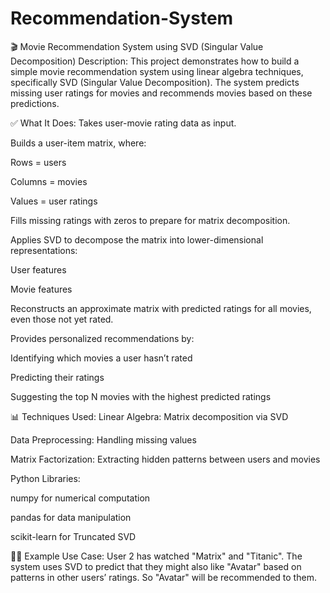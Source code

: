 # Recommendation-System

🎬 Movie Recommendation System using SVD (Singular Value Decomposition)
 Description:
This project demonstrates how to build a simple movie recommendation system using linear algebra techniques, specifically SVD (Singular Value Decomposition). The system predicts missing user ratings for movies and recommends movies based on these predictions.

✅ What It Does:
Takes user-movie rating data as input.

Builds a user-item matrix, where:

Rows = users

Columns = movies

Values = user ratings

Fills missing ratings with zeros to prepare for matrix decomposition.

Applies SVD to decompose the matrix into lower-dimensional representations:

User features

Movie features

Reconstructs an approximate matrix with predicted ratings for all movies, even those not yet rated.

Provides personalized recommendations by:

Identifying which movies a user hasn’t rated

Predicting their ratings

Suggesting the top N movies with the highest predicted ratings

📊 Techniques Used:
Linear Algebra: Matrix decomposition via SVD

Data Preprocessing: Handling missing values

Matrix Factorization: Extracting hidden patterns between users and movies

Python Libraries:

numpy for numerical computation

pandas for data manipulation

scikit-learn for Truncated SVD

👨‍💻 Example Use Case:
User 2 has watched "Matrix" and "Titanic". The system uses SVD to predict that they might also like "Avatar" based on patterns in other users’ ratings. So "Avatar" will be recommended to them.